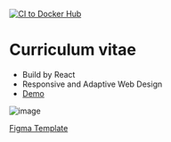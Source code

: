 [![CI to Docker Hub](https://github.com/motionrus/cv/actions/workflows/main.yml/badge.svg?branch=main)](https://github.com/motionrus/cv/actions/workflows/main.yml)
# Curriculum vitae

- Build by React
- Responsive and Adaptive Web Design
- [Demo](https://motionrus.site)

![image](https://user-images.githubusercontent.com/14940768/134124959-11f1e21c-1be0-48a5-aef7-2f0d1069c03d.png)



[Figma Template](https://www.figma.com/file/K3lEQOjJ5BqBkp8IcUa5d9/Untitled?node-id=0%3A1)
